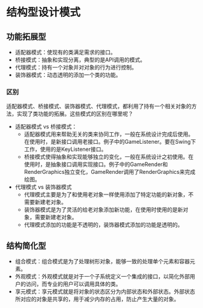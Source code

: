 # 结构型设计模式

## 功能拓展型
+ 适配器模式：使现有的类满足需求的接口。
+ 桥接模式：抽象和实现分离，典型的是API调用的模式。
+ 代理模式：持有一个对象并对对象的行为进行控制。
+ 装饰器模式：动态透明的添加一个类的功能。

### 区别
适配器模式、桥接模式、装饰器模式、代理模式，都利用了持有一个相关对象的方法，实现了类功能的拓展。这些模式的区别在哪里呢？

+ 适配器模式 vs 桥接模式：
    + 适配器模式用来帮助无关的类来协同工作，一般在系统设计完成后使用。在使用时，是新接口调用老接口。例子中的GameListener。要在Swing下工作，使用的是KeyListener接口。
    + 桥接模式使得抽象和实现能够独立的变化，一般在系统设计之初使用。在使用时，是抽象接口调用实现接口。例子中的GameRender和RenderGraphics独立变化，GameRender调用了RenderGraphics来完成绘图。
+ 代理模式 vs 装饰器模式
    + 代理模式主要是为了和使用老对象一样使用添加了特定功能的新对象，不需要新建老对象。
    + 装饰器模式是为了灵活的给老对象添加新功能，在使用时使用的是新对象，需要新建老对象。
    + 代理模式添加的功能是不透明的，装饰器模式添加的功能是透明的。

## 结构简化型
+ 组合模式：组合模式是为了处理树形对象，能够一致的处理单个元素和容器元素。
+ 外观模式：外观模式就是对于一个子系统定义一个集成的接口，以简化外部用户的访问，而专业的用户可以调用具体的类。
+ 享元模式：享元模式就是将对象的状态区分为内部状态和外部状态。外部状态所对应的对象是共享的，用于减少内存的占用，防止产生大量的对象。